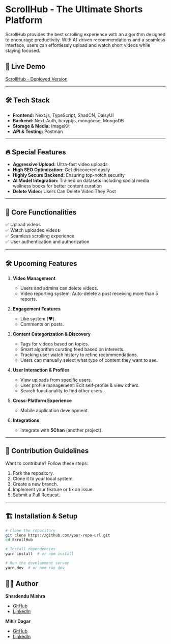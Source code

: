 # ScrollHub - The Ultimate Shorts Platform

ScrollHub provides the best scrolling experience with an algorithm designed to encourage productivity. With AI-driven recommendations and a seamless interface, users can effortlessly upload and watch short videos while staying focused.

## 🚀 Live Demo
[ScrollHub - Deployed Version](https://scroll-hub-shardendu-mishra.vercel.app/)

---

## 🛠 Tech Stack
- **Frontend:** Next.js, TypeScript, ShadCN, DaisyUI
- **Backend:** Next-Auth, bcryptjs, mongoose, MongoDB
- **Storage & Media:** ImageKit
- **API & Testing:** Postman

---

## 🔥 Special Features
- **Aggressive Upload:** Ultra-fast video uploads
- **High SEO Optimization:** Get discovered easily
- **Highly Secure Backend:** Ensuring top-notch security
- **AI Model Integration:** Trained on datasets including social media wellness books for better content curation
- **Delete Video:** Users Can Delete Video They Post

---

## 📌 Core Functionalities
✅ Upload videos  
✅ Watch uploaded videos  
✅ Seamless scrolling experience  
✅ User authentication and authorization

---

## 🛠 Upcoming Features

1. **Video Management**
   - Users and admins can delete videos.
   - Video reporting system: Auto-delete a post receiving more than 5 reports.
   
2. **Engagement Features**
   - Like system (❤️).
   - Comments on posts.
   
3. **Content Categorization & Discovery**
   - Tags for videos based on topics.
   - Smart algorithm curating feed based on interests.
   - Tracking user watch history to refine recommendations.
   - Users can manually select what type of content they want to see.
   
4. **User Interaction & Profiles**
   - View uploads from specific users.
   - User profile management: Edit self-profile & view others.
   - Search functionality to find other users.
   
5. **Cross-Platform Experience**
   - Mobile application development.
   
6. **Integrations**
   - Integrate with **5Chan** (another project).
   
---

## 📜 Contribution Guidelines
Want to contribute? Follow these steps:
1. Fork the repository.
2. Clone it to your local system.
3. Create a new branch.
4. Implement your feature or fix an issue.
5. Submit a Pull Request.

---

## 🏗 Installation & Setup
```bash
# Clone the repository
git clone https://github.com/your-repo-url.git
cd ScrollHub

# Install dependencies
yarn install  # or npm install

# Run the development server
yarn dev  # or npm run dev
```

## 👨‍💻 Author
**Shardendu Mishra**
- [GitHub](https://github.com/MishraShardendu22)
- [LinkedIn](https://www.linkedin.com/in/shardendumishra22/)

**Mihir Dagar**
- [GitHub](https://github.com/DagarMihir)
- [LinkedIn](https://www.linkedin.com/in/mihir-dagar-3b65b3347/)

